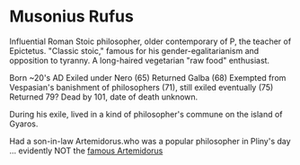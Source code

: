 # Musonius Rufus

Influential Roman Stoic philosopher, older contemporary of P, the teacher of Epictetus. "Classic stoic," famous for his gender-egalitarianism and opposition to tyranny. A long-haired vegetarian "raw food" enthusiast.  

Born ~20's AD
Exiled under Nero (65)
Returned Galba (68)
Exempted from Vespasian's banishment of philosophers (71), still exiled eventually (75)
Returned 79?
Dead by 101, date of death unknown.

During his exile, lived in a kind of philosopher's commune on the island of Gyaros.

Had a son-in-law Artemidorus.who was a popular philosopher in Pliny's day ... evidently NOT the [famous Artemidorus](https://en.wikipedia.org/wiki/Artemidorus)


